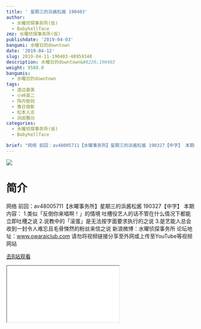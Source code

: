 ```yaml
---
title: ' 星期三的浜酱松酱 190403'
author:
  - 水曜侦探事务所(仮)
  - Babyhellface
zmz: 水曜侦探事务所(仮)
publishdate: '2019-04-03'
bangumi: 水曜日的downtown
date: '2019-04-12'
slug: 2019-04-11-190403-48959348
description: 水曜日的downtown&#8226;190403
weight: 9588.0
bangumis:
  - 水曜日的downtown
tags:
  - 渡边直美
  - 小峠英二
  - 阵内智则
  - 春日俊彰
  - 松本人志
  - 浜田雅功
categories:
  - 水曜侦探事务所(仮)
  - Babyhellface

brief: "网络 前回：av48005711【水曜事务所】星期三的浜酱松酱 190327【中字】 本期内容： 1.类似「反倒你来唱啊！」的情境 吐槽役艺人的话不管在什么情况下都能立即吐槽之说 2.说教中的「滚蛋」是无法按字面要求执行的之说 3.是艺能人总会收到一封令人难忘且毛骨悚然的粉丝来信之说 新浪微博：水曜侦探事务所 论坛地址：www.owaraiclub.com 请勿将视频链接分享至外网或上传至YouTube等视频网站"
---
```

![](https://i.imgur.com/jXldTxV.jpg)
# 简介  
网络
前回：av48005711【水曜事务所】星期三的浜酱松酱 190327【中字】
本期内容：
1.类似「反倒你来唱啊！」的情境 吐槽役艺人的话不管在什么情况下都能立即吐槽之说
2.说教中的「滚蛋」是无法按字面要求执行的之说
3.是艺能人总会收到一封令人难忘且毛骨悚然的粉丝来信之说
新浪微博：水曜侦探事务所    论坛地址：www.owaraiclub.com
请勿将视频链接分享至外网或上传至YouTube等视频网站  

[去B站观看](https://www.bilibili.com/video/av48959348/)
<div class ="resp-container"><iframe class="testiframe" src="//player.bilibili.com/player.html?aid=48959348"", scrolling="no", allowfullscreen="true" > </iframe></div> 
